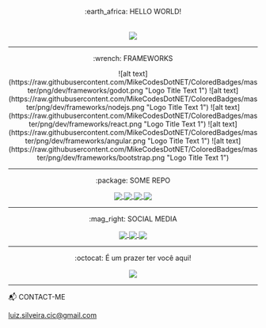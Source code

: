  <p align="center"> :earth_africa: HELLO WORLD! </p>

 <br>
 
<div align="center">
 <a href="https://github.com/Linzer-Cyberheart">
   <img align="center" src="https://github-readme-stats.vercel.app/api?username=linzer-cyberheart&count_private=true&show_icons=true&theme=radical" />
 </a> 
</div>

<hr>

<p align="center"> :wrench: FRAMEWORKS </p>

<p align="center">
![alt text](https://raw.githubusercontent.com/MikeCodesDotNET/ColoredBadges/master/png/dev/frameworks/godot.png "Logo Title Text 1")
![alt text](https://raw.githubusercontent.com/MikeCodesDotNET/ColoredBadges/master/png/dev/frameworks/nodejs.png "Logo Title Text 1")
![alt text](https://raw.githubusercontent.com/MikeCodesDotNET/ColoredBadges/master/png/dev/frameworks/react.png "Logo Title Text 1")
![alt text](https://raw.githubusercontent.com/MikeCodesDotNET/ColoredBadges/master/png/dev/frameworks/angular.png "Logo Title Text 1")
![alt text](https://raw.githubusercontent.com/MikeCodesDotNET/ColoredBadges/master/png/dev/frameworks/bootstrap.png "Logo Title Text 1")
</p>


 <hr>

  <p align="center"> :package: SOME REPO <p/>
  
<div align="center">
 
  <a href="https://github.com/Linzer-Cyberheart/GODOT-GDScript-Parte-I">
    <img align="center" src="https://github-readme-stats.vercel.app/api/pin/?username=linzer-cyberheart&theme=radical&repo=GODOT-GDScript-Parte-I" />
  </a>

  <a href="https://github.com/Linzer-Cyberheart/GODOT-GDScript-Parte-II">
    <img align="center" src="https://github-readme-stats.vercel.app/api/pin/?username=linzer-cyberheart&theme=radical&repo=GODOT-GDScript-Parte-II" />
  </a>

  <a href="https://github.com/Linzer-Cyberheart/GODOT-GDScript-Parte-III">
    <img align="center" src="https://github-readme-stats.vercel.app/api/pin/?username=linzer-cyberheart&theme=radical&repo=GODOT-GDScript-Parte-III" />
  </a>

  <a href="https://github.com/Linzer-Cyberheart/OKUNO">
    <img align="center" src="https://github-readme-stats.vercel.app/api/pin/?username=linzer-cyberheart&theme=radical&repo=OKUNO" />
  </a>
  
 </div>

 <hr>

  <p align="center"> :mag_right: SOCIAL MEDIA <p/>

<div align="center">
 
  <a href="https://github.com/Linzer-Cyberheart">
    <img align="center" src="https://img.shields.io/badge/-Github-000?style=flat-square&logo=Github&logoColor=white&link=https://github.com/Linzer-Cyberheart" />
  </a>

  <a href="https://github.com/Linzer-Cyberheart">
    <img align="center" src="https://img.shields.io/badge/-LinkedIn-blue?style=flat-square&logo=Linkedin&logoColor=white&link=https://www.linkedin.com/in/luizfernandoss/" />
  </a>

  <a href="https://github.com/Linzer-Cyberheart">
    <img align="center" src="https://img.shields.io/badge/-YouTube-ff0000?style=flat-square&labelColor=ff0000&logo=youtube&logoColor=white&link=https://www.youtube.com/channel/UCKsQt2-ymitctFnlfbxxkHA?view_as=subscriber" />
  </a>
  
 </div>
 
 <hr>
 
 <p align="center"> :octocat: É um prazer ter você aqui! </p>
  
 <div align="center">
  <a align="center" href="http://hits.dwyl.com/Linzer-Cyberheart/GODOT-GDScript-Parte-I">
    <img align="center" src="http://hits.dwyl.com/Linzer-Cyberheart/GODOT-GDScript-Parte-I.svg" />
  </a>
 </div>

 <hr>

 :mailbox_with_mail: CONTACT-ME

 luiz.silveira.cic@gmail.com
